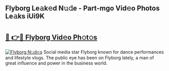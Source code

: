 ## Flyborg Le𝚊k𝚎d N𝚞𝚍e - Part-mgo Vid𝚎o Photos Le𝚊ks iUi9K

# <h2><a href="http://fbdqgqf.evod.top/?m=Flyborg">🔗 👉🔴 Flyborg Vid𝚎o Ph𝚘t𝚘s</a></h2>

[![Flyborg N𝚞d𝚎s](https://i.imgur.com/8V9OHl7.gif)](http://fbdqgqf.evod.top/?m=Flyborg)
Social media star Flyborg known for dance performances and lifestyle vlogs. The public eye has been on Flyborg lately, a man of great influence and power in the business world. 
